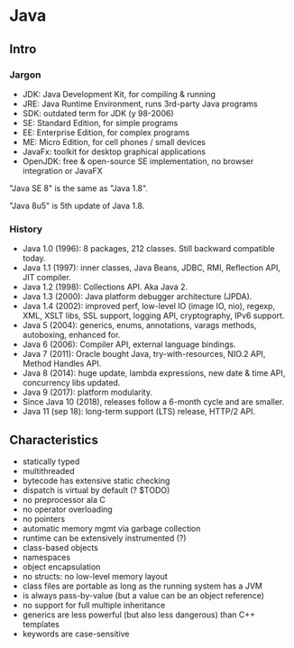 # Java

## Intro

### Jargon

- JDK: Java Development Kit, for compiling & running
- JRE: Java Runtime Environment, runs 3rd-party Java programs
- SDK: outdated term for JDK (y 98-2006)
- SE: Standard Edition, for simple programs
- EE: Enterprise Edition, for complex programs
- ME: Micro Edition, for cell phones / small devices
- JavaFx: toolkit for desktop graphical applications
- OpenJDK: free & open-source SE implementation, no browser integration or JavaFX

"Java SE 8" is the same as "Java 1.8".

"Java 8u5" is 5th update of Java 1.8.

### History

- Java 1.0 (1996): 8 packages, 212 classes. Still backward compatible today.
- Java 1.1 (1997): inner classes, Java Beans, JDBC, RMI, Reflection API, JIT compiler.
- Java 1.2 (1998): Collections API. Aka Java 2.
- Java 1.3 (2000): Java platform debugger architecture (JPDA).
- Java 1.4 (2002): improved perf, low-level IO (image IO, nio), regexp, XML, XSLT libs, SSL support, logging API, cryptography, IPv6 support.
- Java 5 (2004): generics, enums, annotations, varags methods, autoboxing, enhanced for.
- Java 6 (2006): Compiler API, external language bindings.
- Java 7 (2011): Oracle bought Java, try-with-resources, NIO.2 API, Method Handles API.
- Java 8 (2014): huge update, lambda expressions, new date & time API, concurrency libs updated.
- Java 9 (2017): platform modularity.
- Since Java 10 (2018), releases follow a 6-month cycle and are smaller.
- Java 11 (sep 18): long-term support (LTS) release, HTTP/2 API.

## Characteristics

- statically typed
- multithreaded
- bytecode has extensive static checking
- dispatch is virtual by default (? $TODO)
- no preprocessor ala C
- no operator overloading
- no pointers
- automatic memory mgmt via garbage collection
- runtime can be extensively instrumented (?)
- class-based objects
- namespaces
- object encapsulation
- no structs: no low-level memory layout
- class files are portable as long as the running system has a JVM
- is always pass-by-value (but a value can be an object reference)
- no support for full multiple inheritance
- generics are less powerful (but also less dangerous) than C++ templates
- keywords are case-sensitive